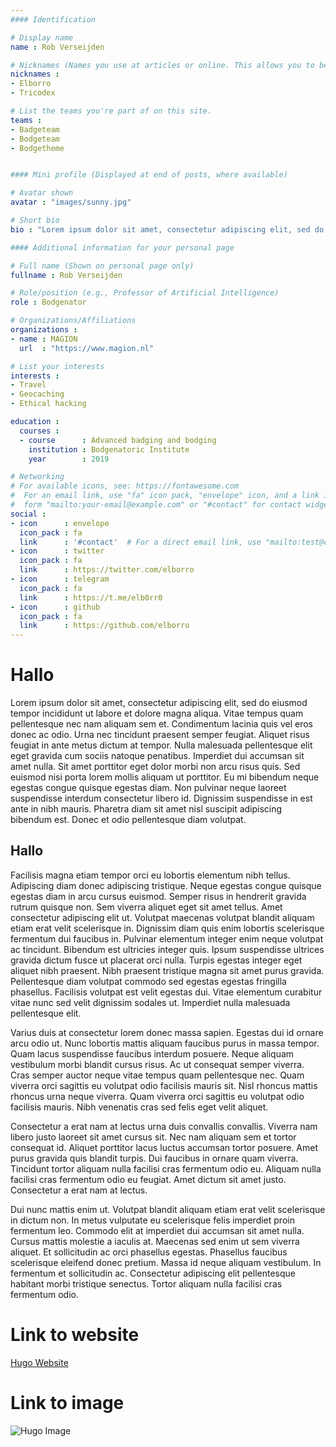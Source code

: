 ```yaml
---
#### Identification

# Display name
name : Rob Verseijden

# Nicknames (Names you use at articles or online. This allows you to be linked at articles.)
nicknames :
- Elborro
- Tricodex

# List the teams you're part of on this site.
teams :
- Badgeteam
- Bodgeteam
- Bodgetheme


#### Mini profile (Displayed at end of posts, where available)

# Avatar shown
avatar : "images/sunny.jpg"

# Short bio
bio : "Lorem ipsum dolor sit amet, consectetur adipiscing elit, sed do eiusmod tempor incididunt ut labore et dolore."

#### Additional information for your personal page

# Full name (Shown on personal page only)
fullname : Rob Verseijden

# Role/position (e.g., Professor of Artificial Intelligence)
role : Bodgenator

# Organizations/Affiliations
organizations :
- name : MAGION
  url  : "https://www.magion.nl"

# List your interests
interests :
- Travel
- Geocaching
- Ethical hacking

education :
  courses :
  - course      : Advanced badging and bodging
    institution : Bodgenatoric Institute
    year        : 2019

# Networking
# For available icons, see: https://fontawesome.com
#  For an email link, use "fa" icon pack, "envelope" icon, and a link in the
#  form "mailto:your-email@example.com" or "#contact" for contact widget.
social :
- icon      : envelope
  icon_pack : fa
  link      : '#contact'  # For a direct email link, use "mailto:test@example.org".
- icon      : twitter
  icon_pack : fa
  link      : https://twitter.com/elborro
- icon      : telegram
  icon_pack : fa
  link      : https://t.me/elb0rr0
- icon      : github
  icon_pack : fa
  link      : https://github.com/elborro
---
```


# Hallo

Lorem ipsum dolor sit amet, consectetur adipiscing elit, sed do eiusmod tempor incididunt ut labore et dolore magna aliqua. Vitae tempus quam pellentesque nec nam aliquam sem et. Condimentum lacinia quis vel eros donec ac odio. Urna nec tincidunt praesent semper feugiat. Aliquet risus feugiat in ante metus dictum at tempor. Nulla malesuada pellentesque elit eget gravida cum sociis natoque penatibus. Imperdiet dui accumsan sit amet nulla. Sit amet porttitor eget dolor morbi non arcu risus quis. Sed euismod nisi porta lorem mollis aliquam ut porttitor. Eu mi bibendum neque egestas congue quisque egestas diam. Non pulvinar neque laoreet suspendisse interdum consectetur libero id. Dignissim suspendisse in est ante in nibh mauris. Pharetra diam sit amet nisl suscipit adipiscing bibendum est. Donec et odio pellentesque diam volutpat.

## Hallo

Facilisis magna etiam tempor orci eu lobortis elementum nibh tellus. Adipiscing diam donec adipiscing tristique. Neque egestas congue quisque egestas diam in arcu cursus euismod. Semper risus in hendrerit gravida rutrum quisque non. Sem viverra aliquet eget sit amet tellus. Amet consectetur adipiscing elit ut. Volutpat maecenas volutpat blandit aliquam etiam erat velit scelerisque in. Dignissim diam quis enim lobortis scelerisque fermentum dui faucibus in. Pulvinar elementum integer enim neque volutpat ac tincidunt. Bibendum est ultricies integer quis. Ipsum suspendisse ultrices gravida dictum fusce ut placerat orci nulla. Turpis egestas integer eget aliquet nibh praesent. Nibh praesent tristique magna sit amet purus gravida. Pellentesque diam volutpat commodo sed egestas egestas fringilla phasellus. Facilisis volutpat est velit egestas dui. Vitae elementum curabitur vitae nunc sed velit dignissim sodales ut. Imperdiet nulla malesuada pellentesque elit.

Varius duis at consectetur lorem donec massa sapien. Egestas dui id ornare arcu odio ut. Nunc lobortis mattis aliquam faucibus purus in massa tempor. Quam lacus suspendisse faucibus interdum posuere. Neque aliquam vestibulum morbi blandit cursus risus. Ac ut consequat semper viverra. Cras semper auctor neque vitae tempus quam pellentesque nec. Quam viverra orci sagittis eu volutpat odio facilisis mauris sit. Nisl rhoncus mattis rhoncus urna neque viverra. Quam viverra orci sagittis eu volutpat odio facilisis mauris. Nibh venenatis cras sed felis eget velit aliquet.

Consectetur a erat nam at lectus urna duis convallis convallis. Viverra nam libero justo laoreet sit amet cursus sit. Nec nam aliquam sem et tortor consequat id. Aliquet porttitor lacus luctus accumsan tortor posuere. Amet purus gravida quis blandit turpis. Dui faucibus in ornare quam viverra. Tincidunt tortor aliquam nulla facilisi cras fermentum odio eu. Aliquam nulla facilisi cras fermentum odio eu feugiat. Amet dictum sit amet justo. Consectetur a erat nam at lectus.

Dui nunc mattis enim ut. Volutpat blandit aliquam etiam erat velit scelerisque in dictum non. In metus vulputate eu scelerisque felis imperdiet proin fermentum leo. Commodo elit at imperdiet dui accumsan sit amet nulla. Cursus mattis molestie a iaculis at. Maecenas sed enim ut sem viverra aliquet. Et sollicitudin ac orci phasellus egestas. Phasellus faucibus scelerisque eleifend donec pretium. Massa id neque aliquam vestibulum. In fermentum et sollicitudin ac. Consectetur adipiscing elit pellentesque habitant morbi tristique senectus. Tortor aliquam nulla facilisi cras fermentum odio.

# Link to website
[Hugo Website](https://www.gohugo.io "Title")

# Link to image
![Hugo Image](https://d33wubrfki0l68.cloudfront.net/c38c7334cc3f23585738e40334284fddcaf03d5e/2e17c/images/hugo-logo-wide.svg "Title")
